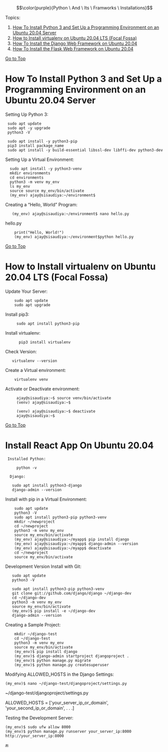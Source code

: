$$\color{purple}{Python \ And \ Its \ Framworks \ Installations}$$

<a name="top"></a>
Topics:

 1. [How To Install Python 3 and Set Up a Programming Environment on an Ubuntu 20.04 Server](#python_on_linux) <br>
 2. [How to Install virtualenv on Ubuntu 20.04 LTS (Focal Fossa)](#venv_on_linux) <br>
 3. [How To Install the Django Web Framework on Ubuntu 20.04](#django_on_linux) <br>
 4. [How To Install the Flask Web Framework on Ubuntu 20.04](#flash_on_linux) <br>
  
  
  
  
  
  [Go to Top](#top)
  <a name="python_on_linux">
  # How To Install Python 3 and Set Up a Programming Environment on an Ubuntu 20.04 Server
 
 
Setting Up Python 3: 
 
     sudo apt update
     sudo apt -y upgrade
     python3 -V

     sudo apt install -y python3-pip
     pip3 install package_name
     sudo apt install -y build-essential libssl-dev libffi-dev python3-dev

 
Setting Up a Virtual Environment: 
 
      sudo apt install -y python3-venv
      mkdir environments
      cd environments
      python3 -m venv my_env
      ls my_env
      source source my_env/bin/activate
      (my_env) ajay@sisaudiya:~/environment$
 
Creating a “Hello, World” Program: 
 
       (my_env) ajay@sisaudiya:~/environment$ nano hello.py
 
 
  hello.py

        print("Hello, World!")
        (my_env) ajay@sisaudiya:~/environment$python hello.py
 
 
 
 
 
 
 
 
 
  [Go to Top](#top)
  <a name="venv_on_linux">
  # How to Install virtualenv on Ubuntu 20.04 LTS (Focal Fossa)
   
   Update Your Server:
   
        sudo apt update
        sudo apt upgrade

   Install pip3:
   
         sudo apt install python3-pip
   
   Install virtualenv:
   
          pip3 install virtualenv
   
   Check Version: 
   
       virtualenv --version
   
   Create a Virtual environment: 
          
        virtualenv venv
   
   Activate or Deactivate environment: 
   
         ajay@sisaudiya:~$ source venv/bin/activate
         (venv) ajay@sisaudiya:~$
   
         (venv) ajay@sisaudiya:~$ deactivate
         ajay@sisaudiya:~$


   
   
   
   
  [Go to Top](#nodejs_on_linux)
  <a name="django_on_linux">
  # Install React App On Ubuntu 20.04
   
     Installed Python: 
   
         python -v
   
      Django: 
   
       sudo apt install python3-django
       django-admin --version
   
   
   
Install with pip in a Virtual Environment: 
   
        sudo apt update
        python3 -V
        sudo apt install python3-pip python3-venv
        mkdir ~/newproject
        cd ~/newproject
        python3 -m venv my_env
        source my_env/bin/activate
        (my_env) ajay@sisaudiya:~/myapp$ pip install django
        (my_env) ajay@sisaudiya:~/myapp$ django-admin --version
        (my_env) ajay@sisaudiya:~/myapp$ deactivate
        cd ~/newproject
        source my_env/bin/activate
   
   
Development Version Install with Git:
   
       sudo apt update
       python3 -V
   
       sudo apt install python3-pip python3-venv
       git clone git://github.com/django/django ~/django-dev
       cd ~/django-dev
       python3 -m venv my_env
       source my_env/bin/activate
       (my_env)$ pip install -e ~/django-dev
       django-admin --version
   
Creating a Sample Project: 
   
   
        mkdir ~/django-test
        cd ~/django-test 
        python3 -m venv my_env
        source my_env/bin/activate
        (my_env)$ pip install django
        (my_env)$ django-admin startproject djangoproject .
        (my_env)$ python manage.py migrate       
        (my_env)$ python manage.py createsuperuser
   
   
Modifying ALLOWED_HOSTS in the Django Settings:
   
    (my_env)$ nano ~/django-test/djangoproject/settings.py
   
   
   
~/django-test/djangoproject/settings.py

ALLOWED_HOSTS = ['your_server_ip_or_domain', 'your_second_ip_or_domain', . . .]

Testing the Development Server: 
      
     
    (my_env)$ sudo ufw allow 8000
    (my_env)$ python manage.py runserver your_server_ip:8000
    http://your_server_ip:8000
   
   
   
   
    
   
   
   
   
   
 :end:
              
